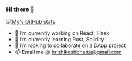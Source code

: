 ### Hi there 👋
[![My's GitHub stats](https://github-readme-stats.vercel.app/api?username=hrishibhattu)](https://github.com/hrishibhattu/github-readme-stats)

- 🔭 I’m currently working on React, Flask
- 🌱 I’m currently learning Rust, Solidity
- 🤝 I’m looking to collaborate on a DApp project
- 📫 Email me @ hrishikeshbhattu@gmail.com
